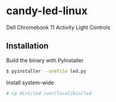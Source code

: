 # candy-led-linux
Dell Chromebook 11 Activity Light Controls

## Installation
Build the binary with PyInstaller
```bash
$ pyinstaller --onefile led.py
```
Install system-wide
```bash
# cp dist/led /usr/local/bin/led
```
